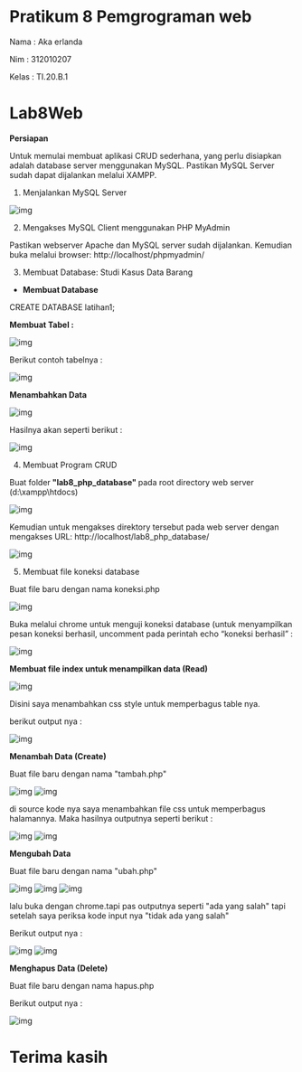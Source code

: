 # Pratikum 8 Pemgrograman web

Nama    : Aka erlanda

Nim     : 312010207

Kelas   : TI.20.B.1

# Lab8Web

<b>Persiapan</b>

Untuk memulai membuat aplikasi CRUD sederhana, yang perlu disiapkan adalah database server menggunakan MySQL. Pastikan MySQL Server sudah dapat dijalankan melalui XAMPP.

1. Menjalankan MySQL Server

![img](gambar/png.1.PNG)

2. Mengakses MySQL Client menggunakan PHP MyAdmin

Pastikan webserver Apache dan MySQL server sudah dijalankan. Kemudian buka melalui browser: http://localhost/phpmyadmin/

3. Membuat Database: Studi Kasus Data Barang

- <b>Membuat Database</b>

CREATE DATABASE latihan1;

 <b>Membuat Tabel :</b>

 ![img](gambar/png.2.PNG)

 Berikut contoh tabelnya :

 ![img](gambar/png.3.png)

 <b>Menambahkan Data</b>

 ![img](gambar/png.4.PNG)

 Hasilnya akan seperti berikut :

 ![img](gambar/png.5.png)

 4. Membuat Program CRUD

Buat folder<b> "lab8_php_database" </b>pada root directory web server (d:\xampp\htdocs)

![img](gambar/png.6.PNG)

Kemudian untuk mengakses direktory tersebut pada web server dengan mengakses URL: http://localhost/lab8_php_database/

![img](gambar/png.7.PNG)

5. Membuat file koneksi database

Buat file baru dengan nama koneksi.php

![img](gambar/png.8.PNG)

Buka melalui chrome untuk menguji koneksi database (untuk menyampilkan pesan koneksi berhasil, uncomment pada perintah echo “koneksi berhasil” :

![img](gambar/png.9.png)

<b>Membuat file index untuk menampilkan data (Read)</b>

![img](gambar/png.10.PNG)

Disini saya menambahkan css style untuk memperbagus table nya.

berikut output nya :

![img](gambar/png.11.png)

<b>Menambah Data (Create)</b>

Buat file baru dengan nama "tambah.php"

![img](gambar/png.12.PNG)
![img](gambar/png.13.PNG)

di source kode nya saya menambahkan file css untuk memperbagus  halamannya.
Maka hasilnya outputnya seperti berikut :

![img](gambar/png.14.png)
![img](gambar/png.15.PNG)

<b>Mengubah Data</b>

Buat file baru dengan nama "ubah.php"

![img](gambar/png.16.PNG)
![img](gambar/png.17.PNG)
![img](gambar/png.18.PNG)

lalu buka dengan chrome.tapi pas outputnya seperti "ada yang salah" tapi setelah saya periksa kode input nya "tidak ada yang salah"

Berikut output nya : 

![img](gambar/png.19.PNG)
![img](gambar/png.20.PNG)

<b>Menghapus Data (Delete)</b>

Buat file baru dengan nama hapus.php

Berikut output nya :

![img](gambar/png.21.PNG)

# Terima kasih 






